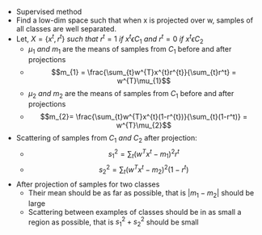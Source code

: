 - Supervised method
- Find a low-dim space such that when x is projected over w, samples of all classes are well separated.
- Let,  $X = \{x^{t},r^{t}\} \ such \ that \ r^{t}= 1 \ if \ x^{t} \epsilon C_{1 } \ and \ r^{t}=0 \ if \ x^{t} \epsilon C_2$
	- $\mu_{1} \ and \ m_{1}$ are the means of samples from $C_{1}$ before and after projections
	- $$m_{1} = \frac{\sum_{t}w^{T}x^{t}r^{t}}{\sum_{t}r^t} = w^{T}\mu_{1}$$
	- $\mu_{2} \ and \ m_{2}$ are the means of samples from $C_{1}$ before and after projections
	- $$m_{2}= \frac{\sum_{t}w^{T}x^{t}(1-r^{t})}{\sum_{t}(1-r^t)} = w^{T}\mu_{2}$$
- Scattering of samples from $C_{1} \ and \ C_{2}$ after projection:
	- $$s^{2}_{1} = \sum_{t}(w^{T}x^{t}-m_{1})^{2}r^{t}$$
	- $$s^{2}_{2} = \sum_{t}(w^{T}x^{t}-m_{2})^{2}(1-r^{t})$$
- After projection of samples for two classes
	- Their mean should be as far as possible, that is $|m_{1} - m_{2}|$ should be large
	- Scattering between examples of classes should be in as small a region as possible, that is $s_{1}^2 + s_{2}^2$ should be small